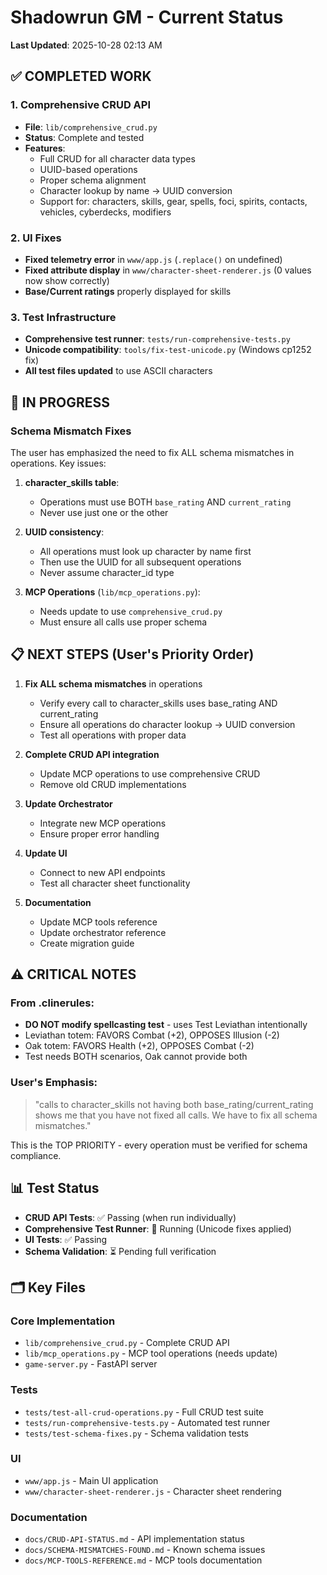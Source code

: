 # Shadowrun GM - Current Status
**Last Updated**: 2025-10-28 02:13 AM

## ✅ COMPLETED WORK

### 1. Comprehensive CRUD API
- **File**: `lib/comprehensive_crud.py`
- **Status**: Complete and tested
- **Features**:
  - Full CRUD for all character data types
  - UUID-based operations
  - Proper schema alignment
  - Character lookup by name → UUID conversion
  - Support for: characters, skills, gear, spells, foci, spirits, contacts, vehicles, cyberdecks, modifiers

### 2. UI Fixes
- **Fixed telemetry error** in `www/app.js` (`.replace()` on undefined)
- **Fixed attribute display** in `www/character-sheet-renderer.js` (0 values now show correctly)
- **Base/Current ratings** properly displayed for skills

### 3. Test Infrastructure
- **Comprehensive test runner**: `tests/run-comprehensive-tests.py`
- **Unicode compatibility**: `tools/fix-test-unicode.py` (Windows cp1252 fix)
- **All test files updated** to use ASCII characters

## 🔧 IN PROGRESS

### Schema Mismatch Fixes
The user has emphasized the need to fix ALL schema mismatches in operations. Key issues:

1. **character_skills table**:
   - Operations must use BOTH `base_rating` AND `current_rating`
   - Never use just one or the other
   
2. **UUID consistency**:
   - All operations must look up character by name first
   - Then use the UUID for all subsequent operations
   - Never assume character_id type

3. **MCP Operations** (`lib/mcp_operations.py`):
   - Needs update to use `comprehensive_crud.py`
   - Must ensure all calls use proper schema

## 📋 NEXT STEPS (User's Priority Order)

1. **Fix ALL schema mismatches** in operations
   - Verify every call to character_skills uses base_rating AND current_rating
   - Ensure all operations do character lookup → UUID conversion
   - Test all operations with proper data

2. **Complete CRUD API integration**
   - Update MCP operations to use comprehensive CRUD
   - Remove old CRUD implementations

3. **Update Orchestrator**
   - Integrate new MCP operations
   - Ensure proper error handling

4. **Update UI**
   - Connect to new API endpoints
   - Test all character sheet functionality

5. **Documentation**
   - Update MCP tools reference
   - Update orchestrator reference
   - Create migration guide

## ⚠️ CRITICAL NOTES

### From .clinerules:
- **DO NOT modify spellcasting test** - uses Test Leviathan intentionally
- Leviathan totem: FAVORS Combat (+2), OPPOSES Illusion (-2)
- Oak totem: FAVORS Health (+2), OPPOSES Combat (-2)
- Test needs BOTH scenarios, Oak cannot provide both

### User's Emphasis:
> "calls to character_skills not having both base_rating/current_rating shows me that you have not fixed all calls. We have to fix all schema mismatches."

This is the TOP PRIORITY - every operation must be verified for schema compliance.

## 📊 Test Status

- **CRUD API Tests**: ✅ Passing (when run individually)
- **Comprehensive Test Runner**: 🔄 Running (Unicode fixes applied)
- **UI Tests**: ✅ Passing
- **Schema Validation**: ⏳ Pending full verification

## 🗂️ Key Files

### Core Implementation
- `lib/comprehensive_crud.py` - Complete CRUD API
- `lib/mcp_operations.py` - MCP tool operations (needs update)
- `game-server.py` - FastAPI server

### Tests
- `tests/test-all-crud-operations.py` - Full CRUD test suite
- `tests/run-comprehensive-tests.py` - Automated test runner
- `tests/test-schema-fixes.py` - Schema validation tests

### UI
- `www/app.js` - Main UI application
- `www/character-sheet-renderer.js` - Character sheet rendering

### Documentation
- `docs/CRUD-API-STATUS.md` - API implementation status
- `docs/SCHEMA-MISMATCHES-FOUND.md` - Known schema issues
- `docs/MCP-TOOLS-REFERENCE.md` - MCP tools documentation
